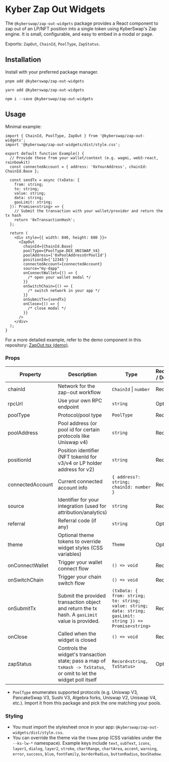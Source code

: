 # Kyber Zap Out Widgets

The `@kyberswap/zap-out-widgets` package provides a React component to zap out of an LP/NFT position into a single token using KyberSwap's Zap engine. It is small, configurable, and easy to embed in a modal or page.

Exports: `ZapOut`, `ChainId`, `PoolType`, `ZapStatus`.

## Installation

Install with your preferred package manager.

```
pnpm add @kyberswap/zap-out-widgets
```

```
yarn add @kyberswap/zap-out-widgets
```

```
npm i --save @kyberswap/zap-out-widgets
```

## Usage

Minimal example:

```tsx
import { ChainId, PoolType, ZapOut } from '@kyberswap/zap-out-widgets';
import '@kyberswap/zap-out-widgets/dist/style.css';

export default function Example() {
  // Provide these from your wallet/context (e.g. wagmi, web3-react, rainbowkit)
  const connectedAccount = { address: '0xYourAddress', chainId: ChainId.Base };

  const sendTx = async (txData: {
    from: string;
    to: string;
    value: string;
    data: string;
    gasLimit: string;
  }): Promise<string> => {
    // Submit the transaction with your wallet/provider and return the tx hash
    return '0xTransactionHash';
  };

  return (
    <div style={{ width: 840, height: 680 }}>
      <ZapOut
        chainId={ChainId.Base}
        poolType={PoolType.DEX_UNISWAP_V4}
        poolAddress={'0xPoolAddressOrPoolId'}
        positionId={'12345'}
        connectedAccount={connectedAccount}
        source="my-dapp"
        onConnectWallet={() => {
          /* open your wallet modal */
        }}
        onSwitchChain={() => {
          /* switch network in your app */
        }}
        onSubmitTx={sendTx}
        onClose={() => {
          /* close modal */
        }}
      />
    </div>
  );
}
```

For a more detailed example, refer to the demo component in this repository: [ZapOut.tsx (demo)](https://github.com/KyberNetwork/kyberswap-interface/blob/main/apps/zap-widgets-demo/src/components/ZapOut.tsx).

### Props

| Property         | Description                                                                                                        | Type                                                                                                       | Required / Default |
| ---------------- | ------------------------------------------------------------------------------------------------------------------ | ---------------------------------------------------------------------------------------------------------- | ------------------ |
| chainId          | Network for the zap-out workflow                                                                                   | `ChainId` \| `number`                                                                                      | Required           |
| rpcUrl           | Use your own RPC endpoint                                                                                          | `string`                                                                                                   | Optional           |
| poolType         | Protocol/pool type                                                                                                 | `PoolType`                                                                                                 | Required           |
| poolAddress      | Pool address (or pool id for certain protocols like Uniswap v4)                                                    | `string`                                                                                                   | Required           |
| positionId       | Position identifier (NFT tokenId for v3/v4 or LP holder address for v2)                                            | `string`                                                                                                   | Required           |
| connectedAccount | Current connected account info                                                                                     | `{ address?: string; chainId: number }`                                                                    | Required           |
| source           | Identifier for your integration (used for attribution/analytics)                                                   | `string`                                                                                                   | Required           |
| referral         | Referral code (if any)                                                                                             | `string`                                                                                                   | Optional           |
| theme            | Optional theme tokens to override widget styles (CSS variables)                                                    | `Theme`                                                                                                    | Optional           |
| onConnectWallet  | Trigger your wallet connect flow                                                                                   | `() => void`                                                                                               | Required           |
| onSwitchChain    | Trigger your chain switch flow                                                                                     | `() => void`                                                                                               | Required           |
| onSubmitTx       | Submit the provided transaction object and return the tx hash. A `gasLimit` value is provided.                     | `(txData: { from: string; to: string; value: string; data: string; gasLimit: string }) => Promise<string>` | Required           |
| onClose          | Called when the widget is closed                                                                                   | `() => void`                                                                                               | Required           |
| zapStatus        | Controls the widget's transaction state; pass a map of `txHash -> TxStatus`, or omit to let the widget poll itself | `Record<string, TxStatus>`                                                                                 | Optional           |

- `PoolType` enumerates supported protocols (e.g. Uniswap V3, PancakeSwap V3, Sushi V3, Algebra forks, Uniswap V2, Uniswap V4, etc.). Import it from this package and pick the one matching your pools.

### Styling

- You must import the stylesheet once in your app: `@kyberswap/zap-out-widgets/dist/style.css`.
- You can override the theme via the `theme` prop (CSS variables under the `--ks-lw-*` namespace). Example keys include `text`, `subText`, `icons`, `layer1`, `dialog`, `layer2`, `stroke`, `chartRange`, `chartArea`, `accent`, `warning`, `error`, `success`, `blue`, `fontFamily`, `borderRadius`, `buttonRadius`, `boxShadow`.
